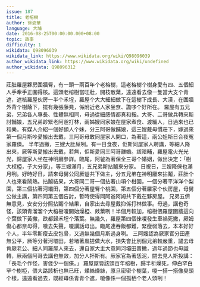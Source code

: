 ```yaml
---
issue: 187
title: 老榕樹
author: 徐姿華
language: 大埔
date: 2016-08-25T00:00:00.000+08:00
topic: 故事
difficulty: 1
wikidata: Q98096039
wikidata_link: https://www.wikidata.org/wiki/Q98096039
author_wikidata_link: https://www.wikidata.org/wiki/undefined
author_wikidata: Q98096312
---
```

莊肚羅屋夥房圍牆脣，有一頭一兩百年个老榕樹，這老榕樹个樹身愛有四、五個細人手牽手正圍得核。這頭老榕樹當旺壯，開枝散葉，遠遠看去像一隻當大支个青遮，遮核羅屋伙房一半个禾埕，羅屋个大大細細做下在這樹下成長、大漢，在圍牆外背个樹蔭下，擺有幾張藤凳，係附近老人家坐尞、譫哆个好所在。
羅屋有五兄弟，兄弟各人專長、性體無相同，毋過從細感情都真和挼。大哥、二哥做兵轉來斯討餔娘，五兄弟跈緊老阿爸打林，兩姊嫂同家娘在屋家煮食、渡細人，日過來也已和樂。有媒人介紹一個好額人个妹，分三阿哥做餔娘，這三嫂戴毋慣莊下，嫁過來第一個月斯吵愛搬出去戴，三阿哥毋敢同屋家人開口，為著這，兩公姐斯日合夜冤家羅債。
半年過撇，三嫂大肚屎咧。有一日食夜，佢斯同屋家人聘講，等細人降出來，厥等斯愛搬出去戴，若無，佢斯愛同三阿哥離婚。該暗晡，羅屋電火光光光，歸屋家人坐在神明廳參詳。臨尾，阿爸為著保全三哥个婚姻，做出決定：「樹大杈椏，子大分家」，等三嫂滿月，五兄弟斯拈鬮來分家。
日視日，三嫂降倈也滿月咧。好時好日，請來母舅公同厥爸共下做主，分五兄弟在神明廳來拈鬮，莊肚个人也來看鬧熱。拈鬮結果，大哥同二哥一個拈著山項个柑園，一個分著平洋洋个梨園，第三個拈著河壩田，第四個分著屋脣个桃園，第五個分著羅家个伙房屋，母舅公做主講，第四同第五個吂討，暫時使得同阿爸阿姆共下戴在夥房屋。
兄弟五儕無意見，安安分分照拈鬮个結果，自家出去尋屋戴抑係打林做事。毋過，講也奇怪，該頭青溜溜个大榕樹嗄開始燥椏、㪐葉咧！半個月較加，榕樹偎羅屋圍牆這向个葉做下黃撇，跌都歸禾埕个落葉。無幾久，羅屋第四個倈嗄發生車禍死撇，厥姆傷心都奈毋得，噭去失聲，嗄講話毋出。臨尾連吞飯都難，緊瘦弱落去，本本好好个人，半年零斯瘦去皮包骨，又過無幾個月斯過身咧。
三阿嫂認為厥家官分田產無公平，厥等分著河壩田，若堵著風搓做大水，損失會比別個兄弟較嚴重，譴去毋肯厥老公、細人同羅屋人來去，還自家大主大意同河壩田賣撇，過年過節也毋識轉，厥兩個阿哥去講也無效，加分人抔斯有。厥家官為著恁泥，閼去見人斯投講：「長毛个作怪，害𠊎少一個倈。」
羅屋屋脣該頭百年榕樹，歸半析燥死，伸白罕白罕个樹椏，偎大路該析也無已旺，燥絲燥絲，原旦密密个樹葉，嗄一搭一搭像臭頭个樣，遠遠看過去，既經毋係青青个遮，嗄像係一個孤栖个老人頭咧！
